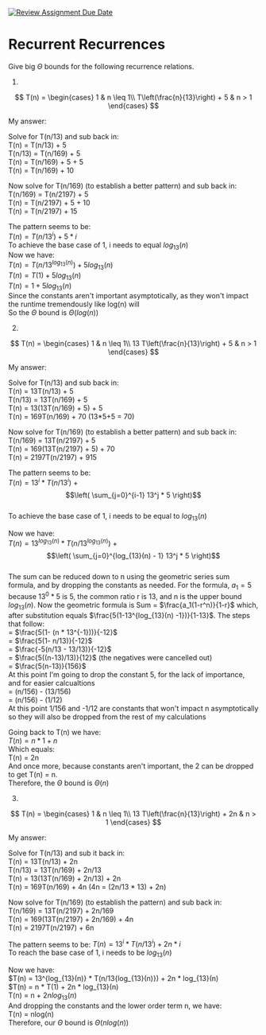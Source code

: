 [![Review Assignment Due Date](https://classroom.github.com/assets/deadline-readme-button-24ddc0f5d75046c5622901739e7c5dd533143b0c8e959d652212380cedb1ea36.svg)](https://classroom.github.com/a/8KYthzwp)
# Recurrent Recurrences

Give big $\Theta$ bounds for the following recurrence relations.

1.
$$ T(n) =
    \begin{cases}
        1 & n \leq 1\\
        T\left(\frac{n}{13}\right) + 5 & n > 1
    \end{cases}
$$

My answer: 

Solve for T(n/13) and sub back in: <br>
T(n) = T(n/13) + 5 <br>
T(n/13) = T(n/169) + 5 <br>
T(n) = T(n/169) + 5 + 5 <br>
T(n) = T(n/169) + 10 <br>

Now solve for T(n/169) (to establish a better pattern) and sub back in: <br>
T(n/169) = T(n/2197) + 5 <br>
T(n) = T(n/2197) + 5 + 10 <br>
T(n) = T(n/2197) + 15 <br>

The pattern seems to be: <br>
$T(n) = T(n/13^i) + 5 * i$ <br> 
To achieve the base case of 1, i needs to equal $log_13(n)$ <br>
Now we have: <br>
$T(n) = T(n/13^{log_{13}(n)}) + 5log_{13}(n)$ <br>
$T(n) = T(1) + 5log_{13}(n)$ <br>
$T(n) = 1 + 5log_{13}(n)$ <br>
Since the constants aren't important asymptotically, as they won't impact the runtime tremendously like log(n) will <br>
So the $\Theta$ bound is $\Theta(log(n))$

2.
$$ T(n) =
    \begin{cases}
        1 & n \leq 1\\
        13 T\left(\frac{n}{13}\right) + 5 & n > 1
    \end{cases}
$$

My answer: 

Solve for T(n/13) and sub back in: <br>
T(n) = 13T(n/13) + 5 <br>
T(n/13) = 13T(n/169) + 5 <br>
T(n) = 13(13T(n/169) + 5) + 5 <br>
T(n) = 169T(n/169) + 70 (13*5+5 = 70) <br>

Now solve for T(n/169) (to establish a better pattern) and sub back in: <br>
T(n/169) = 13T(n/2197) + 5 <br>
T(n) = 169(13T(n/2197) + 5) + 70 <br>
T(n) = 2197T(n/2197) + 915 <br>

The pattern seems to be: <br>
$T(n) = 13^i * T(n/13^i)$ + $$\left( \sum_{j=0}^{i-1} 13^j * 5 \right)$$ <br>
To achieve the base case of 1, i needs to be equal to $log_{13}(n)$ <br>

Now we have:  <br>
$T(n) = 13^{log_{13}(n)} * T(n/13^{log_{13}(n)})$ + $$\left( \sum_{j=0}^{log_{13}(n) - 1} 13^j * 5 \right)$$ <br>
The sum can be reduced down to n using the geometric series sum formula, and by dropping the constants as needed. For the formula, $a_1 = 5$ because $13^0 * 5$ is 5, the common ratio r is 13, and n is the upper bound $log_{13}(n)$. Now the geometric formula is Sum = $\frac{a_1(1-r^n)}{1-r}$ which, after substitution equals $\frac{5(1-13^{log_{13}(n) -1})}{1-13}$. 
The steps that follow: <br>
= $\frac{5(1- (n * 13^{-1}))}{-12}$ <br>
= $\frac{5(1- n/13)}{-12}$ <br>
= $\frac{-5(n/13 - 13/13)}{-12}$ <br>
= $\frac{5((n-13)/13)}{12}$ (the negatives were cancelled out) <br>
= $\frac{5(n-13)}{156}$ <br>
At this point I'm going to drop the constant 5, for the lack of importance, and for easier calcualtions <br>
= (n/156) - (13/156) <br>
= (n/156) - (1/12) <br>
At this point 1/156 and -1/12 are constants that won't impact n asymptotically so they will also be dropped from the rest of my calculations <br>

Going back to T(n) we have: <br>
$T(n) = n * 1 + n$ <br>
Which equals: <br>
T(n) = 2n <br>
And once more, because constants aren't important, the 2 can be dropped to get T(n) = n. <br>
Therefore, the $\Theta$ bound is $\Theta(n)$

3.
$$ T(n) =
    \begin{cases}
        1 & n \leq 1\\
        13 T\left(\frac{n}{13}\right) + 2n & n > 1
    \end{cases}
$$

My answer:

Solve for T(n/13) and sub it back in: <br>
T(n) = 13T(n/13) + 2n <br>
T(n/13) = 13T(n/169) + 2n/13 <br>
T(n) = 13(13T(n/169) + 2n/13) + 2n <br>
T(n) = 169T(n/169) + 4n (4n = (2n/13 * 13) + 2n) <br>

Now solve for T(n/169) (to establish the pattern) and sub back in: <br>
T(n/169) = 13T(n/2197) + 2n/169 <br>
T(n) = 169(13T(n/2197) + 2n/169) + 4n <br>
T(n) = 2197T(n/2197) + 6n <br>

The pattern seems to be:
$T(n) = 13^i * T(n/13^i) + 2n * i$ <br>
To reach the base case of 1, i needs to be $log_{13}(n)$ <br>

Now we have: <br>
$T(n) = 13^{log_{13}(n)} * T(n/13{log_{13}(n)}) + 2n * log_{13}(n) <br>
$T(n) = n * T(1) + 2n * log_{13}(n) <br>
T(n) = n + $2nlog_{13}(n)$ <br>
And dropping the constants and the lower order term n, we have: <br>
T(n) = nlog(n) <br>
Therefore, our $\Theta$ bound is $\Theta(nlog(n))$ <br>
